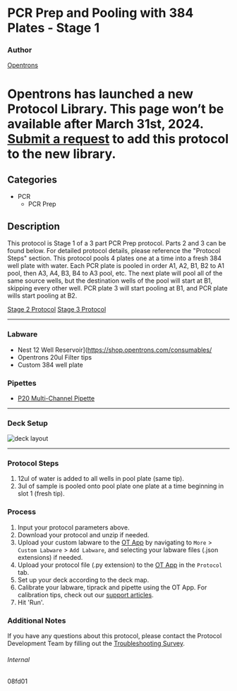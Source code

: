 # PCR Prep and Pooling with 384 Plates - Stage 1


### Author
[Opentrons](https://opentrons.com/)



# Opentrons has launched a new Protocol Library. This page won’t be available after March 31st, 2024. [Submit a request](https://docs.google.com/forms/d/e/1FAIpQLSdYYp9QCKow4nn0KlCVsMS3HX0eJ0N9O7-erajKvcpT0lWbSg/viewform) to add this protocol to the new library.

## Categories
* PCR
	* PCR Prep

## Description
This protocol is Stage 1 of a 3 part PCR Prep protocol. Parts 2 and 3 can be found below. For detailed protocol details, please reference the "Protocol Steps" section. This protocol pools 4 plates one at a time into a fresh 384 well plate with water. Each PCR plate is pooled in order A1, A2, B1, B2 to A1 pool, then A3, A4, B3, B4 to A3 pool, etc. The next plate will pool all of the same source wells, but the destination wells of the pool will start at B1, skipping every other well. PCR plate 3 will start pooling at B1, and PCR plate wills start pooling at B2.

[Stage 2 Protocol](https://protocols.opentrons.com/protocol/08fd01-pt2)
[Stage 3 Protocol](https://protocols.opentrons.com/protocol/08fd01-pt3)

---

### Labware
* Nest 12 Well Reservoir](https://shop.opentrons.com/consumables/
* Opentrons 20ul Filter tips
* Custom 384 well plate

### Pipettes
* [P20 Multi-Channel Pipette](https://shop.opentrons.com/8-channel-electronic-pipette/)


---

### Deck Setup
![deck layout](https://opentrons-protocol-library-website.s3.amazonaws.com/custom-README-images/08fd01/deck+setup+new+version+optimization.png)


---

### Protocol Steps
1. 12ul of water is added to all wells in pool plate (same tip).
2. 3ul of sample is pooled onto pool plate one plate at a time beginning in slot 1 (fresh tip).

### Process
1. Input your protocol parameters above.
2. Download your protocol and unzip if needed.
3. Upload your custom labware to the [OT App](https://opentrons.com/ot-app) by navigating to `More` > `Custom Labware` > `Add Labware`, and selecting your labware files (.json extensions) if needed.
4. Upload your protocol file (.py extension) to the [OT App](https://opentrons.com/ot-app) in the `Protocol` tab.
5. Set up your deck according to the deck map.
6. Calibrate your labware, tiprack and pipette using the OT App. For calibration tips, check out our [support articles](https://support.opentrons.com/en/collections/1559720-guide-for-getting-started-with-the-ot-2).
7. Hit 'Run'.

### Additional Notes
If you have any questions about this protocol, please contact the Protocol Development Team by filling out the [Troubleshooting Survey](https://protocol-troubleshooting.paperform.co/).

###### Internal
08fd01
